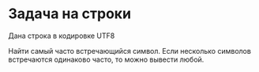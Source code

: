 <h1> Задача на строки </h1>
<p> Дана строка в кодировке UTF8</p>
<p> Найти самый часто встречающийся символ. 
Если несколько символов встречаются одинаково часто, то можно вывести любой.</p>